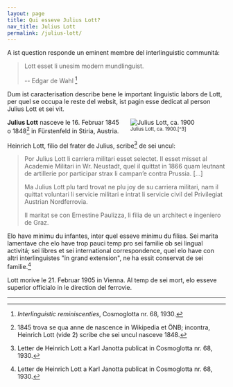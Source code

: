 ```yaml
---
layout: page
title: Qui esseve Julius Lott?
nav_title: Julius Lott
permalink: /julius-lott/
---
```


A ist question responde un eminent membre del interlinguistic communitá:

> Lott esset li unesim modern mundlinguist.
>
> -- Edgar de Wahl [^4]

Dum ist caracterisation describe bene le important linguistic labors de Lott, per quel se occupa le reste del websit, ist pagin esse dedicat al person Julius Lott et sei vit.

<figure style="margin:0px 20px; float:right; width:200px;">
    <img src="{{ site.baseurl }}{% link img/lott_1900.jpg %}" alt="Julius Lott, ca. 1900">
    <figcaption style="font-size:0.8em;"><span markdown="1">Julius Lott, ca. 1900.[^3]</span></figcaption>
</figure>

**Julius Lott** nasceve le 16. Februar 1845 o 1848[^1] in Fürstenfeld in Stiria, Austria.

Heinrich Lott, filio del frater de Julius, scribe[^2] de sei uncul:

> Por Julius Lott li carriera militari esset selectet. Il esset misset al Academie Militari in Wr. Neustadt, quel il quittat in 1866 quam leutnant de artillerie por participar strax li campan’e contra Prussia. [...]
>
> Ma Julius Lott plu tard trovat ne plu joy de su carriera militari, nam il quittat voluntari li servicie militari e intrat li servicie civil del Privilegiat Austrian Nordferrovia.
>
> Il maritat se con Ernestine Paulizza, li filia de un architect e ingeniero de Graz.

Elo have minimu du infantes, inter quel esseve minimu du filias. Sei marita lamentave che elo have trop pauci temp pro sei familie ob sei lingual activitá; sei libres et sei international correspondence, quel elo have con altri interlinguistes "in grand extension", ne ha essit conservat de sei familie.[^2]

Lott morive le 21. Februar 1905 in Vienna. Al temp de sei mort, elo esseve superior officialo in le direction del ferrovie.

---

[^1]: 1845 trova se qua anne de nascence in Wikipedia et ÖNB; incontra, Heinrich Lott (vide 2) scribe che sei uncul nasceve 1848.
[^2]: Letter de Heinrich Lott a Karl Janotta publicat in Cosmoglotta nr. 68, 1930.
[^4]: *Interlinguistic reminiscenties*, Cosmoglotta nr. 68, 1930.
[^3]: *Julius Lott*, ca. 1900. Font: [Österreichische Nationalbibliothek](http://data.onb.ac.at/rec/baa7817218){:target="_blank"}
